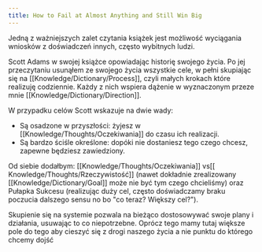 ```yaml
---
title: How to Fail at Almost Anything and Still Win Big
---
```


Jedną z ważniejszych zalet czytania książek jest możliwość wyciągania wniosków z doświadczeń innych, często wybitnych ludzi. 

Scott Adams w swojej książce opowiadając historię swojego życia. Po jej przeczytaniu usunąłem ze swojego życia wszystkie cele, w pełni skupiając się na [[Knowledge/Dictionary/Process]], czyli małych krokach które realizuję codziennie. Każdy z nich wspiera dążenie w wyznaczonym przeze mnie [[Knowledge/Dictionary/Direction]].

W przypadku celów Scott wskazuje na dwie wady: 
- Są osadzone w przyszłości: żyjesz w [[Knowledge/Thoughts/Oczekiwania]] do czasu ich realizacji.
- Są bardzo ściśle określone: dopóki nie dostaniesz tego czego chcesz, zapewne będziesz zawiedziony. 

Od siebie dodałbym: [[Knowledge/Thoughts/Oczekiwania]] vs[[ Knowledge/Thoughts/Rzeczywistość]] (nawet dokładnie zrealizowany [[Knowledge/Dictionary/Goal]] może nie być tym czego chcieliśmy) oraz Pułapka Sukcesu (realizując duży cel, często doświadczamy braku poczucia dalszego sensu no bo "co teraz? Większy cel?").

Skupienie się na systemie pozwala na bieżąco dostosowywać swoje plany i działania, usuwając to co niepotrzebne. Oprócz tego mamy tutaj większe pole do tego aby cieszyć się z drogi naszego życia a nie punktu do którego chcemy dojść